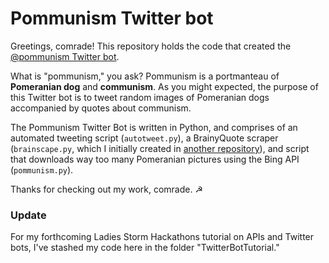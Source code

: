 # Pommunism Twitter bot

Greetings, comrade! This repository holds the code that created the [@pommunism Twitter bot](https://twitter.com/pommunism).

What is "pommunism," you ask? Pommunism is a portmanteau of **Pomeranian dog** and **communism**. As you might expected, the purpose of this Twitter bot is to tweet random images of Pomeranian dogs accompanied by quotes about communism.

The Pommunism Twitter Bot is written in Python, and comprises of an automated tweeting script (```autotweet.py```), a BrainyQuote scraper (```brainscape.py```, which I initially created in [another repository](https://github.com/alainakafkes/brainscrape)), and script that downloads way too many Pomeranian pictures using the Bing API (```pommunism.py```).

Thanks for checking out my work, comrade. ☭

### Update

For my forthcoming Ladies Storm Hackathons tutorial on APIs and Twitter bots, I've stashed my code here in the folder "TwitterBotTutorial."
